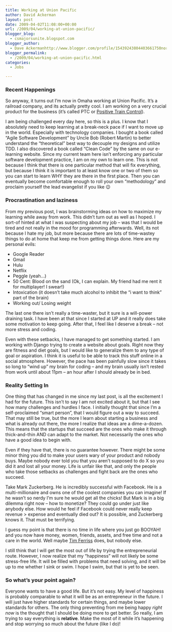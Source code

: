 ```yaml
---
title: Working at Union Pacific
author: David Ackerman
layout: post
date: 2009-04-02T11:08:00+00:00
url: /2009/04/working-at-union-pacific/
blogger_blog:
  - csmajorsunite.blogspot.com
blogger_author:
  - Dave Ackermanhttp://www.blogger.com/profile/15439243804403661750noreply@blogger.com
blogger_permalink:
  - /2009/04/working-at-union-pacific.html
categories:
  - Jobs

---
```

### Recent Happenings

So anyway, it turns out I&#8217;m now in Omaha working at Union Pacific. It&#8217;s a railroad company, and its actually pretty cool. I am working on a very crucial product for the business (it&#8217;s called PTC or [Positive Train Control][1]). 

I am being challenged every day here, so this is a plus. I know that I absolutely need to keep learning at a break-neck pace if I want to move up in the world. Especially with technology companies. I bought a book called &#8220;Agile Software Development&#8221; by Uncle Bob (Robert Martin) to better understand the &#8220;theoretical&#8221; best way to decouple my designs and utilize TDD. I also discovered a book called &#8220;Clean Code&#8221; by the same on our e-learning website. Since my current team here isn&#8217;t enforcing any particular software development practice, I am on my own to learn one. This is not because I think that there is one particular method that will fix everything, but because I think it is important to at least know one or two of them so you can start to learn WHY they are there in the first place. Then you can eventually become comfortable enough to roll your own &#8220;methodology&#8221; and proclaim yourself the lead evangelist if you like 😉

### Procrastination and laziness

From my previous post, I was brainstorming ideas on how to maximize my learning while away from work. This didn&#8217;t turn out as well as I hoped. I sort-of hinted at what I was suspecting about my job &#8211; was that I would be tired and not really in the mood for programming afterwards. Well, its not because I hate my job, but more because there are lots of time-wastey things to do at home that keep me from getting things done. Here are my personal evils: 

  * Google Reader
  * Gmail
  * Hulu
  * Netflix
  * Peggle (yeah&#8230;)
  * 50 Cent: Blood on the sand (Ok, I can explain. My friend had me rent it for multiplayer! I swear!)
  * Intoxication (it doesn&#8217;t take much alcohol to inhibit the &#8220;i want to think&#8221; part of the brain)
  * Working out/ Losing weight

The last one there isn&#8217;t really a time-waster, but it sure is a will-power draining task. I have been at that since I started at UP and it really does take some motivation to keep going. After that, I feel like I deserve a break &#8211; not more stress and coding.

Even with these setbacks, I have managed to get something started. I am working with Django trying to create a website about goals. Right now they are fitness and diet goals, but I would like to generalize them to any type of goal or aspiration. I think it is useful to be able to track this stuff online in a social atmosphere. However, the pace has been painfully slow since it takes so long to &#8220;wind up&#8221; my brain for coding &#8211; and my brain usually isn&#8217;t rested from work until about 11pm &#8211; an hour after I should already be in bed.

### Reality Setting In

One thing that has changed in me since my last post, is all the excitement I had for the future. This isn&#8217;t to say I am not excited about it, but that I see how many challenges and hurdles I face. I initially thought that since I&#8217;m a self-proclaimed &#8220;smart person&#8221;, that I would figure out a way to succeed. That may still be true, but the more I learn about starting a business and what is already out there, the more I realize that ideas are a dime-a-dozen. This means that the startups that succeed are the ones who make it through thick-and-thin AND can adapt to the market. Not necessarily the ones who have a good idea to begin with.

Even if they have that, there is no guarantee however. There might be some minor thing you did to make your users wary of your product and nobody buys. Maybe nobody ever told you that you aren&#8217;t supposed to do X so you did it and lost all your money. Life is unfair like that, and only the people who take those setbacks as challenges and fight back are the ones who succeed.

Take Mark Zuckerberg. He is incredibly successful with Facebook. He is a multi-millionaire and owns one of the coolest companies you can imagine! If he wasn&#8217;t so nerdy I&#8217;m sure he would get all the chicks! But Mark is in a big dilemma right now &#8211; how to monetize? They could go under just like anybody else. How would he feel if Facebook could never really keep revenue > expense and eventually died out? It is possible, and Zuckerberg knows it. That must be terrifying. 

I guess my point is that there is no time in life where you just go BOOYAH! and you now have money, women, friends, assets, and free time and not a care in the world. Well maybe [Tim Ferriss][2] does, but nobody else.

I still think that I will get the most out of life by trying the entrepreneurial route. However, I now realize that my &#8220;happiness&#8221; will not likely be some stress-free life. It will be filled with problems that need solving, and it will be up to me whether I sink or swim. I hope I swim, but that is yet to be seen.

### So what&#8217;s your point again?

Everyone wants to have a good life. But it&#8217;s not easy. My level of happiness is probably comparable to what it will be as an entrepreneur in the future. I will just have higher standards for certain things, and maybe lower standards for others. The only thing preventing from me being happy _right now_ is the thought that I should be doing more to get better. So really, I am trying to say everything is **relative**. Make the most of it while it&#8217;s happening and stop worrying so much about the future (like I do)!

 [1]: http://www.uprr.com/newsinfo/media_kit/ptc/index.shtml
 [2]: http://www.thefourhourworkweek.com